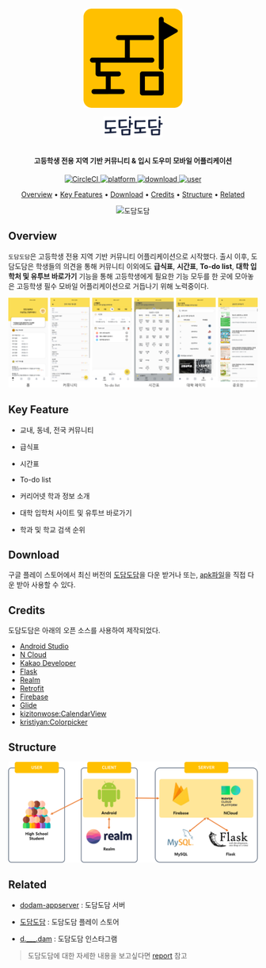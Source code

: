 <h1 align="center">
  <br>
  <a href="https://play.google.com/store/apps/details?id=com.dum.dodam"><img src=".docs/logo.png" alt="도담도담" width="200"></a>
  <br>
    <img src=".docs/logo_typo.png" alt="도담도담" width="120" style="margin:10px 0px">
  <br>
</h1>

<h4 align="center">고등학생 전용 지역 기반 커뮤니티 & 입시 도우미 모바일 어플리케이션</h4>

<p align="center">
  <a href="https://circleci.com/gh/Algostu/dodam-android">
    <img src="https://circleci.com/gh/Algostu/dodam-android.svg?style=shield&circle-token=14c8508587837734fbf0aede267564502b87760d"
         alt="CircleCI">
  </a>
  <a href="https://circleci.com/gh/Algostu/dodam-android">
    <img src="https://img.shields.io/badge/platform-android-4CAB9F"
         alt="platform">
  </a>
  <a href="https://play.google.com/store/apps/details?id=com.dum.dodam">
    <img src="https://img.shields.io/badge/download-57-1EAEDB"
         alt="download">
  </a>
  <a href="https://play.google.com/store/apps/details?id=com.dum.dodam">
    <img src="https://img.shields.io/badge/user-40-ff69b4"
         alt="user">
  </a>
<p align="center">
  <a href="#overview">Overview</a> • 
  <a href="#key-features">Key Features</a> • 
  <a href="#download">Download</a> •  
  <a href="#credits">Credits</a> •   
  <a href="#structure">Structure</a> • 
  <a href="#related">Related</a>
</p>
<p align="center">
   <img src=".docs\full_gif.gif" alt="도담도담"> 
</p>


## Overview

`도담도담`은 고등학생 전용 지역 기반 커뮤니티 어플리케이션으로 시작했다. 출시 이후, 도담도담은 학생들의 의견을 통해 커뮤니티 이외에도 **급식표**, **시간표**, **To-do list**, **대학 입학처 및 유투브 바로가기** 기능을 통해 고등학생에게 필요한 기능 모두를  한 곳에 모아놓은 고등학생 필수 모바일 어플리케이션으로 거듭나기 위해 노력중이다.

![screenshots](.docs\screenshots.png)

## Key Feature

* 교내, 동네, 전국 커뮤니티

* 급식표
* 시간표
* To-do list
* 커리어넷 학과 정보 소개
* 대학 입학처 사이트 및 유투브 바로가기
* 학과 및 학교 검색 순위

## Download

구글 플레이 스토어에서 최신 버전의 [도담도담](https://play.google.com/store/apps/details?id=com.dum.dodam)을 다운 받거나 또는, [apk파일](app/release/)을 직접 다운 받아 사용할 수 있다.

## Credits

도담도담은 아래의 오픈 소스를 사용하여 제작되었다.

* [Android Studio](https://developer.android.com/studio)
* [N Cloud](https://www.ncloud.com/)
* [Kakao Developer](https://developers.kakao.com/)
* [Flask](https://flask.palletsprojects.com/en/1.1.x/)
* [Realm](https://realm.io/)
* [Retrofit](https://square.github.io/retrofit/)
* [Firebase](https://firebase.google.com/)
* [Glide](https://github.com/bumptech/glide)
* [kizitonwose:CalendarView](https://github.com/kizitonwose/CalendarView)
* [kristiyan:Colorpicker](https://github.com/kristiyanP/colorpicker)

## Structure

![Structure](.docs/structure.png)

## Related

* [dodam-appserver](https://github.com/Algostu/dodam-appserver) : 도담도담 서버

* [도담도담](https://play.google.com/store/apps/details?id=com.dum.dodam) : 도담도담 플레이 스토어
* [d.___.dam](https://www.instagram.com/d.___.dam/) : 도담도담 인스타그램



> 도담도담에 대한 자세한 내용을 보고싶다면 [report](.docs/report.pdf) 참고